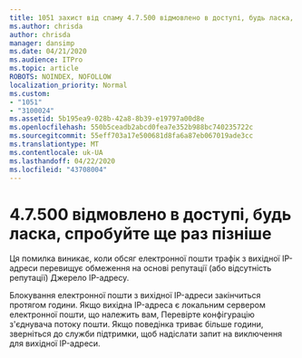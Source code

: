```yaml
---
title: 1051 захист від спаму 4.7.500 відмовлено в доступі, будь ласка, спробуйте ще раз пізніше
ms.author: chrisda
author: chrisda
manager: dansimp
ms.date: 04/21/2020
ms.audience: ITPro
ms.topic: article
ROBOTS: NOINDEX, NOFOLLOW
localization_priority: Normal
ms.custom:
- "1051"
- "3100024"
ms.assetid: 5b195ea9-028b-42a8-8b39-e19797a00d8e
ms.openlocfilehash: 550b5ceadb2abcd0fea7e352b988bc740235722c
ms.sourcegitcommit: 55eff703a17e500681d8fa6a87eb067019ade3cc
ms.translationtype: MT
ms.contentlocale: uk-UA
ms.lasthandoff: 04/22/2020
ms.locfileid: "43708004"
---
```

# <a name="47500-access-denied-please-try-again-later"></a>4.7.500 відмовлено в доступі, будь ласка, спробуйте ще раз пізніше

Ця помилка виникає, коли обсяг електронної пошти трафік з вихідної IP-адреси перевищує обмеження на основі репутації (або відсутність репутації) Джерело IP-адресу.

Блокування електронної пошти з вихідної IP-адреси закінчиться протягом години. Якщо вихідна IP-адреса є локальним сервером електронної пошти, що належить вам, Перевірте конфігурацію з'єднувача потоку пошти. Якщо поведінка триває більше години, зверніться до служби підтримки, щоб надіслати запит на виключення для вихідної IP-адреси.
